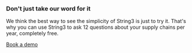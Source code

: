 <h3>Don't just take our word for it</h3>
<p>We think the best way to see the simplicity of String3 is just to try it. That's why you can use String3 to ask 12 questions about your supply chains per year, completely free.</p>
<p class="faux-button commit register-button">
	<a href="/demo/" title="Book a demo">
		Book a demo
	</a>
</p>
